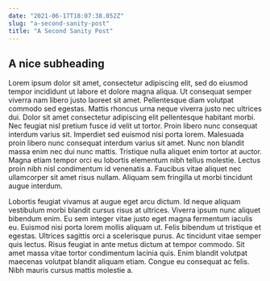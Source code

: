 ```yaml
---
date: "2021-06-17T18:07:38.052Z"
slug: "a-second-sanity-post"
title: "A Second Sanity Post"
---
```


## A nice subheading

Lorem ipsum dolor sit amet, consectetur adipiscing elit, sed do eiusmod tempor incididunt ut labore et dolore magna aliqua. Ut consequat semper viverra nam libero justo laoreet sit amet. Pellentesque diam volutpat commodo sed egestas. Mattis rhoncus urna neque viverra justo nec ultrices dui. Dolor sit amet consectetur adipiscing elit pellentesque habitant morbi. Nec feugiat nisl pretium fusce id velit ut tortor. Proin libero nunc consequat interdum varius sit. Imperdiet sed euismod nisi porta lorem. Malesuada proin libero nunc consequat interdum varius sit amet. Nunc non blandit massa enim nec dui nunc mattis. Tristique nulla aliquet enim tortor at auctor. Magna etiam tempor orci eu lobortis elementum nibh tellus molestie. Lectus proin nibh nisl condimentum id venenatis a. Faucibus vitae aliquet nec ullamcorper sit amet risus nullam. Aliquam sem fringilla ut morbi tincidunt augue interdum.

Lobortis feugiat vivamus at augue eget arcu dictum. Id neque aliquam vestibulum morbi blandit cursus risus at ultrices. Viverra ipsum nunc aliquet bibendum enim. Eu sem integer vitae justo eget magna fermentum iaculis eu. Euismod nisi porta lorem mollis aliquam ut. Felis bibendum ut tristique et egestas. Ultrices sagittis orci a scelerisque purus. Ac tincidunt vitae semper quis lectus. Risus feugiat in ante metus dictum at tempor commodo. Sit amet massa vitae tortor condimentum lacinia quis. Enim blandit volutpat maecenas volutpat blandit aliquam etiam. Congue eu consequat ac felis. Nibh mauris cursus mattis molestie a.